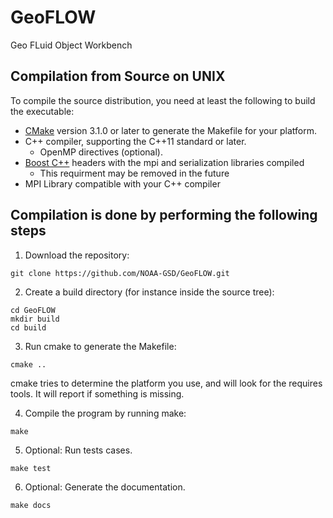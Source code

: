 # GeoFLOW
Geo FLuid Object Workbench

## Compilation from Source on UNIX
To compile the source distribution, you need at least the following to build the executable:
* [CMake](https://cmake.org/) version 3.1.0 or later to generate the Makefile for your platform. 
* C++ compiler, supporting the C++11 standard or later.
    * OpenMP directives (optional).
* [Boost C++](https://www.boost.org/) headers with the mpi and serialization libraries compiled
    * This requirment may be removed in the future
* MPI Library compatible with your C++ compiler

## Compilation is done by performing the following steps

1. Download the repository:
```console
git clone https://github.com/NOAA-GSD/GeoFLOW.git
```

2. Create a build directory (for instance inside the source tree): 
```console
cd GeoFLOW
mkdir build
cd build
```

3. Run cmake to generate the Makefile:
```console
cmake ..
```
cmake tries to determine the platform you use, and will look for the requires tools. It will report if something is missing.

4. Compile the program by running make:
```console
make
```

5. Optional: Run tests cases.
```console
make test
```

6. Optional: Generate the documentation. 
```console
make docs
```






